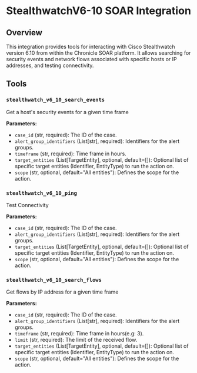 # StealthwatchV6-10 SOAR Integration

## Overview

This integration provides tools for interacting with Cisco Stealthwatch version 6.10 from within the Chronicle SOAR platform. It allows searching for security events and network flows associated with specific hosts or IP addresses, and testing connectivity.

## Tools

### `stealthwatch_v6_10_search_events`

Get a host's security events for a given time frame

**Parameters:**

*   `case_id` (str, required): The ID of the case.
*   `alert_group_identifiers` (List[str], required): Identifiers for the alert groups.
*   `timeframe` (str, required): Time frame in hours.
*   `target_entities` (List[TargetEntity], optional, default=[]): Optional list of specific target entities (Identifier, EntityType) to run the action on.
*   `scope` (str, optional, default="All entities"): Defines the scope for the action.

### `stealthwatch_v6_10_ping`

Test Connectivity

**Parameters:**

*   `case_id` (str, required): The ID of the case.
*   `alert_group_identifiers` (List[str], required): Identifiers for the alert groups.
*   `target_entities` (List[TargetEntity], optional, default=[]): Optional list of specific target entities (Identifier, EntityType) to run the action on.
*   `scope` (str, optional, default="All entities"): Defines the scope for the action.

### `stealthwatch_v6_10_search_flows`

Get flows by IP address for a given time frame

**Parameters:**

*   `case_id` (str, required): The ID of the case.
*   `alert_group_identifiers` (List[str], required): Identifiers for the alert groups.
*   `timeframe` (str, required): Time frame in hours(e.g: 3).
*   `limit` (str, required): The limit of the received flow.
*   `target_entities` (List[TargetEntity], optional, default=[]): Optional list of specific target entities (Identifier, EntityType) to run the action on.
*   `scope` (str, optional, default="All entities"): Defines the scope for the action.
